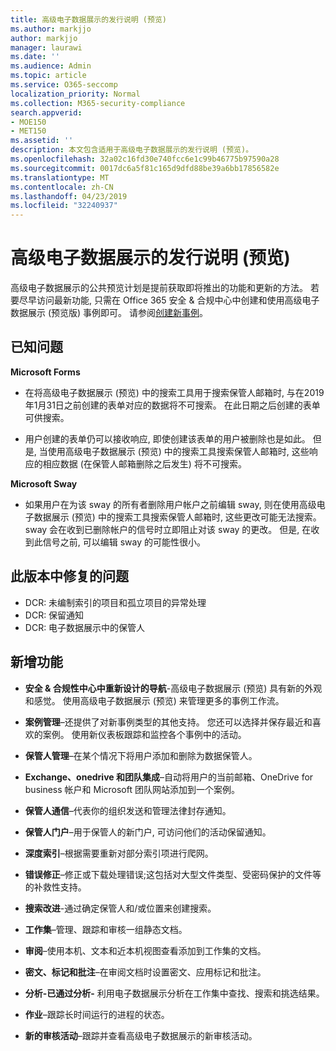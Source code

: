 ```yaml
---
title: 高级电子数据展示的发行说明 (预览)
ms.author: markjjo
author: markjjo
manager: laurawi
ms.date: ''
ms.audience: Admin
ms.topic: article
ms.service: O365-seccomp
localization_priority: Normal
ms.collection: M365-security-compliance
search.appverid:
- MOE150
- MET150
ms.assetid: ''
description: 本文包含适用于高级电子数据展示的发行说明 (预览)。
ms.openlocfilehash: 32a02c16fd30e740fcc6e1c99b46775b97590a28
ms.sourcegitcommit: 0017dc6a5f81c165d9dfd88be39a6bb17856582e
ms.translationtype: MT
ms.contentlocale: zh-CN
ms.lasthandoff: 04/23/2019
ms.locfileid: "32240937"
---
```

# <a name="release-notes-for-advanced-ediscovery-preview"></a>高级电子数据展示的发行说明 (预览)

高级电子数据展示的公共预览计划是提前获取即将推出的功能和更新的方法。 若要尽早访问最新功能, 只需在 Office 365 安全 & 合规中心中创建和使用高级电子数据展示 (预览版) 事例即可。 请参阅[创建新事例](create-new-ediscovery-case.md)。

## <a name="known-issues"></a>已知问题

**Microsoft Forms**

- 在将高级电子数据展示 (预览) 中的搜索工具用于搜索保管人邮箱时, 与在2019年1月31日之前创建的表单对应的数据将不可搜索。 在此日期之后创建的表单可供搜索。

- 用户创建的表单仍可以接收响应, 即使创建该表单的用户被删除也是如此。 但是, 当使用高级电子数据展示 (预览) 中的搜索工具搜索保管人邮箱时, 这些响应的相应数据 (在保管人邮箱删除之后发生) 将不可搜索。
 
**Microsoft Sway**

- 如果用户在为该 sway 的所有者删除用户帐户之前编辑 sway, 则在使用高级电子数据展示 (预览) 中的搜索工具搜索保管人邮箱时, 这些更改可能无法搜索。 sway 会在收到已删除帐户的信号时立即阻止对该 sway 的更改。 但是, 在收到此信号之前, 可以编辑 sway 的可能性很小。

## <a name="issues-fixed-in-this-release"></a>此版本中修复的问题

- DCR: 未编制索引的项目和孤立项目的异常处理
- DCR: 保留通知
- DCR: 电子数据展示中的保管人

## <a name="whats-new"></a>新增功能

- **安全 & 合规性中心中重新设计的导航**-高级电子数据展示 (预览) 具有新的外观和感觉。 使用高级电子数据展示 (预览) 来管理更多的事例工作流。

- **案例管理**–还提供了对新事例类型的其他支持。 您还可以选择并保存最近和喜欢的案例。 使用新仪表板跟踪和监控各个事例中的活动。

- **保管人管理**–在某个情况下将用户添加和删除为数据保管人。

- **Exchange、onedrive 和团队集成**–自动将用户的当前邮箱、OneDrive for business 帐户和 Microsoft 团队网站添加到一个案例。 

- **保管人通信**–代表你的组织发送和管理法律封存通知。

- **保管人门户**–用于保管人的新门户, 可访问他们的活动保留通知。

- **深度索引**–根据需要重新对部分索引项进行爬网。

- **错误修正**–修正或下载处理错误;这包括对大型文件类型、受密码保护的文件等的补救性支持。 

- **搜索改进**-通过确定保管人和/或位置来创建搜索。

- **工作集**–管理、跟踪和审核一组静态文档。

- **审阅**–使用本机、文本和近本机视图查看添加到工作集的文档。

- **密文、标记和批注**–在审阅文档时设置密文、应用标记和批注。
  
- **分析-已通过分析-** 利用电子数据展示分析在工作集中查找、搜索和挑选结果。

- **作业**–跟踪长时间运行的进程的状态。

- **新的审核活动**–跟踪并查看高级电子数据展示的新审核活动。

